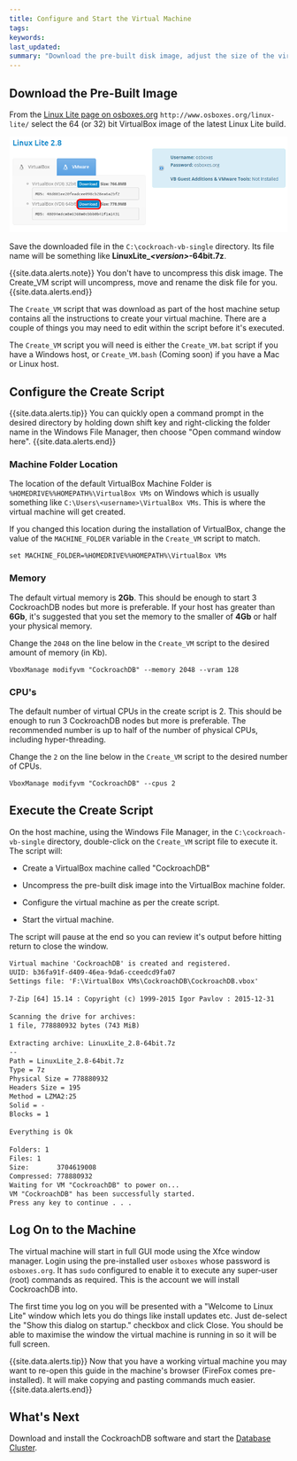 ```yaml
---
title: Configure and Start the Virtual Machine
tags: 
keywords: 
last_updated: 
summary: "Download the pre-built disk image, adjust the size of the virtual machine to fit your host then execute the script to create the VirtualBox machine."
---
```


## Download the Pre-Built Image


From the [Linux Lite page on osboxes.org](http://www.osboxes.org/linux-lite/) `http://www.osboxes.org/linux-lite/` select the 64 (or 32) bit VirtualBox image of the latest Linux Lite build.

![Download Linux Lite](images/Download_Linux_Lite.png)

Save the downloaded file in the `C:\cockroach-vb-single` directory. Its file name will be something like
**LinuxLite_*\<version>*-64bit.7z**.


{{site.data.alerts.note}}
You don't have to uncompress this disk image. The Create_VM script will uncompress, move and rename the disk file for you.
{{site.data.alerts.end}}

The `Create_VM` script that was download as part of the host machine setup contains all the instructions to create your virtual machine. There are a couple of things you may need to edit within the script before it's executed.

The `Create_VM` script you will need is either the `Create_VM.bat` script if you have a Windows host, or `Create_VM.bash` (Coming soon) if you have a Mac or Linux host.


## Configure the Create Script

{{site.data.alerts.tip}}
You can quickly open a command prompt in the desired directory by holding down shift key and right-clicking the folder name in the Windows File Manager, then choose "Open command window here".
{{site.data.alerts.end}}


### Machine Folder Location

The location of the default VirtualBox Machine Folder is `%HOMEDRIVE%%HOMEPATH%\VirtualBox VMs` on Windows which is usually something like `C:\Users\<username>\VirtualBox VMs`. This is where the virtual machine will get created. 

If you changed this location during the installation of VirtualBox, change the value of the `MACHINE_FOLDER` variable in the `Create_VM` script to match.

```Shell
set MACHINE_FOLDER=%HOMEDRIVE%%HOMEPATH%\VirtualBox VMs
```


### Memory

The default virtual memory is **2Gb**. This should be enough to start 3 CockroachDB nodes but more is preferable. If your host has greater than **6Gb**, it's suggested that you set the memory to the smaller of **4Gb** or half your physical memory.

Change the `2048` on the line below in the `Create_VM` script to the desired amount of memory (in Kb). 

```Shell
VboxManage modifyvm "CockroachDB" --memory 2048 --vram 128
```

### CPU's

The default number of virtual CPUs in the create script is 2. This should be enough to run 3 CockroachDB nodes but more is preferable. The recommended number is up to half of the number of physical CPUs, including hyper-threading.

Change the `2` on the line below in the `Create_VM` script to the desired number of CPUs.

```Shell
VboxManage modifyvm "CockroachDB" --cpus 2
```


## Execute the Create Script

On the host machine, using the Windows File Manager, in the `C:\cockroach-vb-single` directory, double-click on the `Create_VM` script file to execute it. The script will:

- Create a VirtualBox machine called "CockroachDB"

- Uncompress the pre-built disk image into the VirtualBox machine folder.

- Configure the virtual machine as per the create script.

- Start the virtual machine.

The script will pause at the end so you can review it's output before hitting return to close the window.

```Shell
Virtual machine 'CockroachDB' is created and registered.
UUID: b36fa91f-d409-46ea-9da6-cceedcd9fa07
Settings file: 'F:\VirtualBox VMs\CockroachDB\CockroachDB.vbox'

7-Zip [64] 15.14 : Copyright (c) 1999-2015 Igor Pavlov : 2015-12-31

Scanning the drive for archives:
1 file, 778880932 bytes (743 MiB)

Extracting archive: LinuxLite_2.8-64bit.7z
--
Path = LinuxLite_2.8-64bit.7z
Type = 7z
Physical Size = 778880932
Headers Size = 195
Method = LZMA2:25
Solid = -
Blocks = 1

Everything is Ok

Folders: 1
Files: 1
Size:       3704619008
Compressed: 778880932
Waiting for VM "CockroachDB" to power on...
VM "CockroachDB" has been successfully started.
Press any key to continue . . .
```


## Log On to the Machine

The virtual machine will start in full GUI mode using the Xfce window manager. Login using the pre-installed user `osboxes` whose password is `osboxes.org`. It has `sudo` configured to enable it to execute any super-user (root) commands as required. This is the account we will install CockroachDB into.

The first time you log on you will be presented with a "Welcome to Linux Lite" window which lets you do things like install updates etc. Just de-select the "Show this dialog on startup." checkbox and click Close. You should be able to maximise the window the virtual machine is running in so it will be full screen.

{{site.data.alerts.tip}}
Now that you have a working virtual machine you may want to re-open this guide in the machine's browser (FireFox comes pre-installed). It will make copying and pasting commands much easier.
{{site.data.alerts.end}}


## What's Next

Download and install the CockroachDB software and start the [Database Cluster](/cockroach-vb-single/cockroach-vb-single_db_overview).
